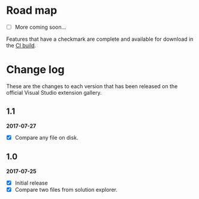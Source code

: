 # Road map

- [ ] More coming soon... 

Features that have a checkmark are complete and available for
download in the
[CI build](http://vsixgallery.com/extension/33f7d7d-a4ab-4d76-a739-62e32893d24c/).

# Change log

These are the changes to each version that has been released
on the official Visual Studio extension gallery.

## 1.1
**2017-07-27**

- [x] Compare any file on disk. 


## 1.0
**2017-07-25**

- [x] Initial release
- [x] Compare two files from solution explorer.
